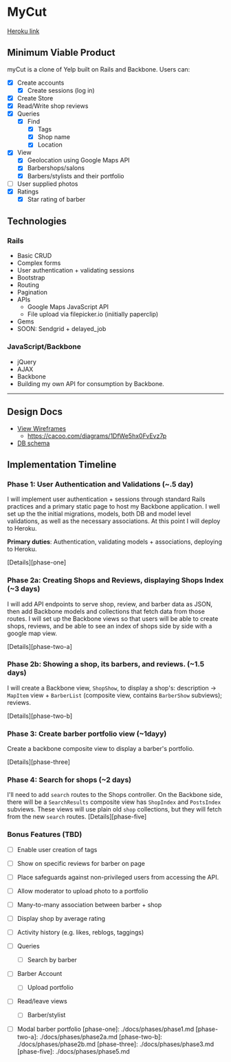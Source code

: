 # MyCut

[Heroku link][heroku]

[heroku]: http://mycut.herokuapp.com/

## Minimum Viable Product
myCut is a clone of Yelp built on Rails and Backbone. Users can:

<!-- This is a Markdown checklist. Use it to keep track of your progress! -->

- [x] Create accounts
  - [x] Create sessions (log in)
- [x] Create Store
- [x] Read/Write shop reviews
- [x] Queries
  - [x] Find
    - [x] Tags
    - [x] Shop name
    - [x] Location
- [x] View
  - [x] Geolocation using Google Maps API
  - [x] Barbershops/salons
  - [x] Barbers/stylists and their portfolio
- [ ] User supplied photos
- [x] Ratings
  - [x] Star rating of barber

## Technologies
### Rails 
  * Basic CRUD
  * Complex forms
  * User authentication + validating sessions
  * Bootstrap
  * Routing
  * Pagination
  * APIs
    * Google Maps JavaScript API
    * File upload via filepicker.io (iniitially paperclip)
  * Gems
  * SOON: Sendgrid + delayed_job

### JavaScript/Backbone

  * jQuery
  * AJAX
  * Backbone
  * Building my own API for consumption by Backbone.
  
---- 


## Design Docs
* [View Wireframes][views]
  * https://cacoo.com/diagrams/1DfWe5hx0FvEvz7p
* [DB schema][schema]

[views]: ./docs/views.md
[schema]: ./docs/schema.md

## Implementation Timeline

### Phase 1: User Authentication and Validations (~.5 day)
I will implement user authentication + sessions through standard Rails 
practices and a primary static page to host my Backbone application. I well 
set up the the initial migrations, models, both DB and model level validations,
as well as the necessary associations. At this point I will deploy to Heroku.

**Primary duties**: Authentication, validating models + associations, deploying to Heroku.

[Details][phase-one]

### Phase 2a: Creating Shops and Reviews, displaying Shops Index (~3 days)
I will add API endpoints to serve shop, review, and barber data as JSON,
then add Backbone models and collections that fetch data from those routes. 
I will set up the Backbone views so that users will be able to create
shops, reviews, and be able to see an index of shops side by side with a
google map view.

[Details][phase-two-a]

### Phase 2b: Showing a shop, its barbers, and reviews. (~1.5 days)
I will create a Backbone view, `ShopShow`, to display a shop's: description ->
`MapItem` view + `BarberList` (composite view, contains `BarberShow` subviews);
reviews.

[Details][phase-two-b]

### Phase 3: Create barber portfolio view  (~1dayy)
Create a backbone composite view to display a barber's portfolio.

[Details][phase-three]

### Phase 4: Search for shops (~2 days)
I'll need to add `search` routes to the Shops controller. On the
Backbone side, there will be a `SearchResults` composite view has `ShopIndex`
and `PostsIndex` subviews. These views will use plain old `shop`
collections, but they will fetch from the new `search` routes.
[Details][phase-five]

### Bonus Features (TBD)
- [ ] Enable user creation of tags
- [ ] Show on specific reviews for barber on page
- [ ] Place safeguards against non-privileged users from accessing the API.
- [ ] Allow moderator to upload photo to a portfolio
- [ ] Many-to-many association between barber + shop
- [ ] Display shop by average rating 
- [ ] Activity history (e.g. likes, reblogs, taggings)
- [ ] Queries
  - [ ] Search by barber
- [ ] Barber Account
  - [ ] Upload portfolio 
- [ ] Read/leave views
  - [ ] Barber/stylist
- [ ] Modal barber portfolio
[phase-one]: ./docs/phases/phase1.md
[phase-two-a]: ./docs/phases/phase2a.md
[phase-two-b]: ./docs/phases/phase2b.md
[phase-three]: ./docs/phases/phase3.md
[phase-five]: ./docs/phases/phase5.md

